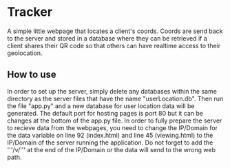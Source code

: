 # Tracker
A simple little webpage that locates a client's coords. Coords are send back to the server and stored in a database where they can be retrieved if a client shares their QR code so that others can have realtime access to their geolocation.

## How to use
In order to set up the server, simply delete any databases within the same directory as the server files that have the name "userLocation.db". Then run the file "app.py" and a new database for user location data will be generated. The default port for hosting pages is port 80 but it can be changes at the bottom of the app.py file. In order to fully prepare the server to recieve data from the webpages, you need to change the IP/Domain for the data variable on line 92 (index.html) and line 45 (viewing.html) to the IP/Domain of the server running the application. Do not forget to add the '''/v/''' at the end of the IP/Domain or the data will send to the wrong web path.
